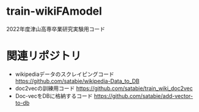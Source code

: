 # train-wikiFAmodel
2022年度津山高専卒業研究実験用コード

# 関連リポジトリ
- wikipediaデータのスクレイピングコード
https://github.com/satabie/wikipedia-Data_to_DB
- doc2vecの訓練用コード
https://github.com/satabie/train_wiki_doc2vec
- Doc-vecをDBに格納するコード
https://github.com/satabie/add-vector-to-db
